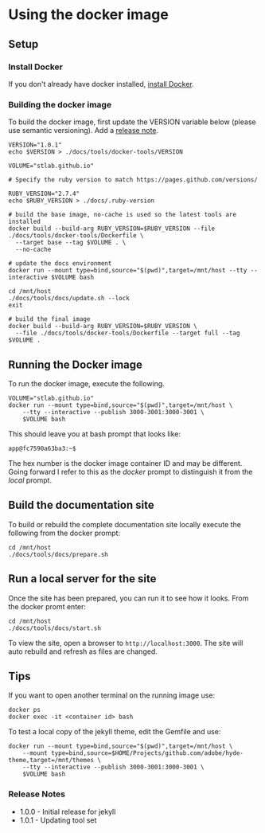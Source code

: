 # Using the docker image

## Setup

### Install Docker
If you don't already have docker installed, [install Docker](https://docs.docker.com/get-docker/).

### Building the docker image

To build the docker image, first update the VERSION variable below (please use semantic versioning). Add a [release note](#release-notes).

```
VERSION="1.0.1"
echo $VERSION > ./docs/tools/docker-tools/VERSION

VOLUME="stlab.github.io"

# Specify the ruby version to match https://pages.github.com/versions/

RUBY_VERSION="2.7.4"
echo $RUBY_VERSION > ./docs/.ruby-version

# build the base image, no-cache is used so the latest tools are installed
docker build --build-arg RUBY_VERSION=$RUBY_VERSION --file ./docs/tools/docker-tools/Dockerfile \
  --target base --tag $VOLUME . \
  --no-cache 

# update the docs environment
docker run --mount type=bind,source="$(pwd)",target=/mnt/host --tty --interactive $VOLUME bash

cd /mnt/host
./docs/tools/docs/update.sh --lock
exit

# build the final image
docker build --build-arg RUBY_VERSION=$RUBY_VERSION \
  --file ./docs/tools/docker-tools/Dockerfile --target full --tag $VOLUME .
```

## Running the Docker image

To run the docker image, execute the following.

```
VOLUME="stlab.github.io"
docker run --mount type=bind,source="$(pwd)",target=/mnt/host \
    --tty --interactive --publish 3000-3001:3000-3001 \
    $VOLUME bash
```

This should leave you at bash prompt that looks like:

```
app@fc7590a63ba3:~$
```

The hex number is the docker image container ID and may be different. Going forward I refer to this as the _docker_ prompt to distinguish it from the _local_ prompt.

## Build the documentation site

To build or rebuild the complete documentation site locally execute the following from the docker prompt:

```
cd /mnt/host
./docs/tools/docs/prepare.sh
```

## Run a local server for the site

Once the site has been prepared, you can run it to see how it looks. From the docker promt enter:

```
cd /mnt/host
./docs/tools/docs/start.sh
```

To view the site, open a browser to `http://localhost:3000`. The site will auto rebuild and refresh as files are changed.

## Tips

If you want to open another terminal on the running image use:

```
docker ps
docker exec -it <container id> bash
```

To test a local copy of the jekyll theme, edit the Gemfile and use:

```
docker run --mount type=bind,source="$(pwd)",target=/mnt/host \
    --mount type=bind,source=$HOME/Projects/github.com/adobe/hyde-theme,target=/mnt/themes \
    --tty --interactive --publish 3000-3001:3000-3001 \
    $VOLUME bash
```

### Release Notes

- 1.0.0 - Initial release for jekyll
- 1.0.1 - Updating tool set
